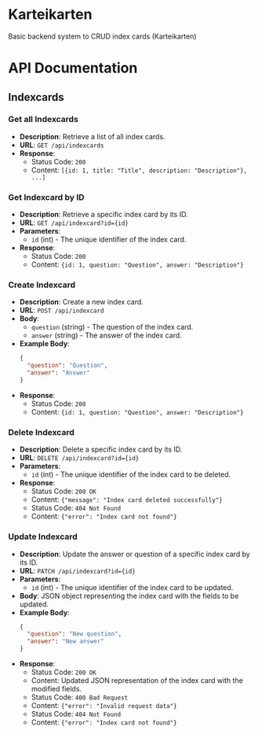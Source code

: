 # Karteikarten

Basic backend system to CRUD index cards (Karteikarten)

# API Documentation

## Indexcards

### Get all Indexcards
- **Description**: Retrieve a list of all index cards.
- **URL**: `GET /api/indexcards`
- **Response**:
  - Status Code: `200`
  - Content: `[{id: 1, title: "Title", description: "Description"}, ...]`

### Get Indexcard by ID
- **Description**: Retrieve a specific index card by its ID.
- **URL**: `GET /api/indexcard?id={id}`
- **Parameters**:
  - `id` (int) - The unique identifier of the index card. 
- **Response**:
    - Status Code: `200`
    - Content: `{id: 1, question: "Question", answer: "Description"}`
  
### Create Indexcard
- **Description**: Create a new index card.
- **URL**: `POST /api/indexcard`
- **Body**:
  - `question` (string) - The question of the index card.
  - `answer` (string) - The answer of the index card.
- **Example Body**:
  ```json
  {
    "question": "Question",
    "answer": "Answer"
  }
  ```
- **Response**:
    - Status Code: `200`
    - Content: `{id: 1, question: "Question", answer: "Description"}`

### Delete Indexcard
- **Description**: Delete a specific index card by its ID.
- **URL**: `DELETE /api/indexcard?id={id}`
- **Parameters**:
  - `id` (int) - The unique identifier of the index card to be deleted.
- **Response**:
  - Status Code: `200 OK`
  - Content: `{"message": "Index card deleted successfully"}`
  - Status Code: `404 Not Found`
  - Content: `{"error": "Index card not found"}`

### Update Indexcard
- **Description**: Update the answer or question of a specific index card by its ID.
- **URL**: `PATCH /api/indexcard?id={id}`
- **Parameters**:
  - `id` (int) - The unique identifier of the index card to be updated.
- **Body**: JSON object representing the index card with the fields to be updated.
- **Example Body**:
  ```json
  {
    "question": "New question",
    "answer": "New answer"
  }
  ```
- **Response**:
  - Status Code: `200 OK`
  - Content: Updated JSON representation of the index card with the modified fields.
  - Status Code: `400 Bad Request`
  - Content: `{"error": "Invalid request data"}`
  - Status Code: `404 Not Found`
  - Content: `{"error": "Index card not found"}`
